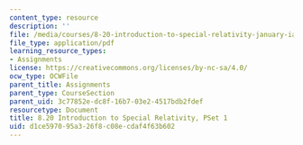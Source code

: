```yaml
---
content_type: resource
description: ''
file: /media/courses/8-20-introduction-to-special-relativity-january-iap-2021/d1ce597095a326f8c08ecdaf4f63b602_MIT8_20iap21_pset1.pdf
file_type: application/pdf
learning_resource_types:
- Assignments
license: https://creativecommons.org/licenses/by-nc-sa/4.0/
ocw_type: OCWFile
parent_title: Assignments
parent_type: CourseSection
parent_uid: 3c77852e-dc8f-16b7-03e2-4517bdb2fdef
resourcetype: Document
title: 8.20 Introduction to Special Relativity, PSet 1
uid: d1ce5970-95a3-26f8-c08e-cdaf4f63b602
---
```

